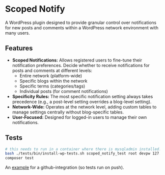 # Scoped Notify

A WordPress plugin designed to provide granular control over notifications for new posts and comments within a WordPress network environment with many users.

## Features

*   **Scoped Notifications:** Allows registered users to fine-tune their notification preferences. Decide whether to receive notifications for posts and comments at different levels:
    *   Entire network (platform-wide)
    *   Specific blogs within the network
    *   Specific terms (categories/tags)
    *   Individual posts (for comment notifications)
*   **Specificity Rules:** The most specific notification setting always takes precedence (e.g., a post-level setting overrides a blog-level setting).
*   **Network-Wide:** Operates at the network level, adding custom tables to manage settings centrally without blog-specific tables.
*   **User-Focused:** Designed for logged-in users to manage their own notifications.


## Tests

```bash
# this needs to run in a container where there is mysqladmin installed.
bash ./tests/bin/install-wp-tests.sh scoped_notify_test root devpw 127.0.0.1 latest
composer test
```

An [example](https://github.com/ProgressPlanner/fewer-tags/blob/develop/.github/workflows/phpunit.yml) for a github-integration (so tests run on push).
